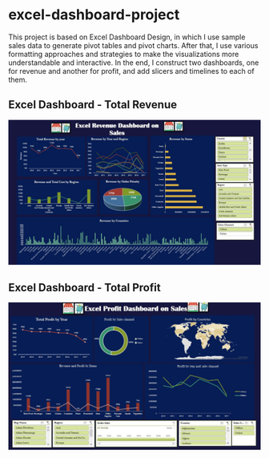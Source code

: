 # excel-dashboard-project

This project is based on Excel Dashboard Design, in which I use sample sales data to generate pivot tables and pivot charts. After that, I use various formatting approaches and strategies to make the visualizations more understandable and interactive. In the end, I construct two dashboards, one for revenue and another for profit, and add slicers and timelines to each of them.

## Excel Dashboard - Total Revenue 

![](https://github.com/KunwarManish/excel-project/blob/main/Excel%20Dashboard/images/sales-revenue-dashboard.JPG?raw=true)



## Excel Dashboard - Total Profit  

![](https://github.com/KunwarManish/excel-project/blob/main/Excel%20Dashboard/images/sales-profit-dashboard.JPG?raw=true)


